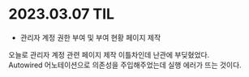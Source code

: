 # **2023.03.07 TIL**

-  관리자 계정 권한 부여 및 부여 현황 페이지 제작

오늘로 관리자 계정 관련 페이지 제작 이틀차인데 난관에 부딪혔었다.   
Autowired 어노테이션으로 의존성을 주입해주었는데 실행 에러가 뜨는 것이다.
